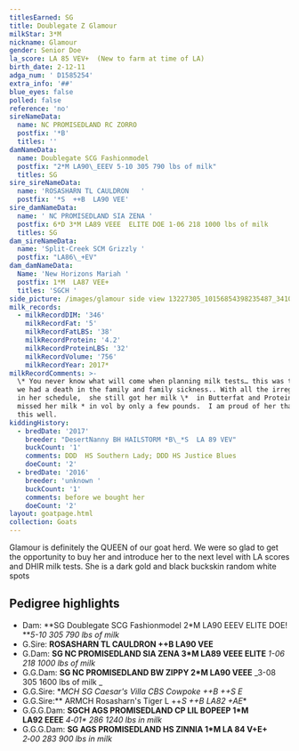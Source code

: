 ```yaml
---
titlesEarned: SG
title: Doublegate Z Glamour
milkStar: 3*M
nickname: Glamour
gender: Senior Doe
la_score: LA 85 VEV+  (New to farm at time of LA)
birth_date: 2-12-11
adga_num: ' D1585254'
extra_info: '##'
blue_eyes: false
polled: false
reference: 'no'
sireNameData:
  name: NC PROMISEDLAND RC ZORRO
  postfix: '*B'
  titles: ''
damNameData:
  name: Doublegate SCG Fashionmodel
  postfix: "2*M LA90\_EEEV 5-10 305 790 lbs of milk"
  titles: SG
sire_sireNameData:
  name: 'ROSASHARN TL CAULDRON   '
  postfix: '*S  ++B  LA90 VEE'
sire_damNameData:
  name: ' NC PROMISEDLAND SIA ZENA '
  postfix: 6*D 3*M LA89 VEEE  ELITE DOE 1-06 218 1000 lbs of milk
  titles: SG
dam_sireNameData:
  name: 'Split-Creek SCM Grizzly '
  postfix: "LA86\_+EV"
dam_damNameData:
  Name: 'New Horizons Mariah '
  postfix: 1*M  LA87 VEE+
  titles: 'SGCH '
side_picture: /images/glamour side view 13227305_10156854398235487_3410824979030834887_o.jpg
milk_records:
  - milkRecordDIM: '346'
    milkRecordFat: '5'
    milkRecordFatLBS: '38'
    milkRecordProtein: '4.2'
    milkRecordProteinLBS: '32'
    milkRecordVolume: '756'
    milkRecordYear: 2017*
milkRecordComments: >-
  \* You never know what will come when planning milk tests… this was the year
  we had a death in the family and family sickness.. With all the irregularities
  in her schedule,  she still got her milk \*  in Butterfat and Protein but
  missed her milk * in vol by only a few pounds.  I am proud of her that she did
  this well.
kiddingHistory:
  - bredDate: '2017'
    breeder: "DesertNanny BH HAILSTORM *B\_*S  LA 89 VEV"
    buckCount: '1'
    comments: DDD  HS Southern Lady; DDD HS Justice Blues
    doeCount: '2'
  - bredDate: '2016'
    breeder: 'unknown '
    buckCount: '1'
    comments: before we bought her
    doeCount: '2'
layout: goatpage.html
collection: Goats
---
```

Glamour is definitely the QUEEN of our goat herd. We were so glad to get the opportunity to buy her and introduce her to the next level with LA scores and DHIR milk tests. She is a dark gold and black buckskin random white spots

## Pedigree highlights

* Dam: **SG Doublegate SCG Fashionmodel 2*M LA90 EEEV    ELITE DOE! **_5-10 305 790 lbs of milk_
* G.Sire: **ROSASHARN TL CAULDRON  ++B    LA90 VEE**
* G.Dam: **SG NC PROMISEDLAND SIA ZENA 3*M LA89 VEEE  ELITE** _1-06 218 1000 lbs of milk_
* G.G.Dam: **SG NC PROMISEDLAND BW ZIPPY  2*M LA90 VEEE** _3-08 305 1600 lbs of milk _
* G.G.Sire: **MCH SG Caesar's Villa CBS Cowpoke ++B   ++*S   E**
* G.G.Sire:** ARMCH Rosasharn's Tiger L  ++*S  ++B  LA82 +AE**
* G.G.G.Dam: **SGCH AGS PROMISEDLAND CP LIL BOPEEP  1*M  LA92 EEEE**   _4‑01* 286 1240 lbs in milk_
* G.G.G.Dam: **SG AGS PROMISEDLAND HS ZINNIA 1*M LA 84 V+E+** _2‑00 283 900 lbs in milk_
